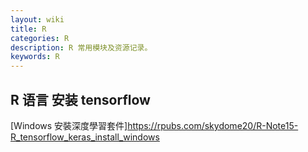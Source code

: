 ```yaml
---
layout: wiki
title: R
categories: R
description: R 常用模块及资源记录。
keywords: R
---
```


## R 语言 安装 tensorflow

[Windows 安裝深度學習套件]<https://rpubs.com/skydome20/R-Note15-R_tensorflow_keras_install_windows>

